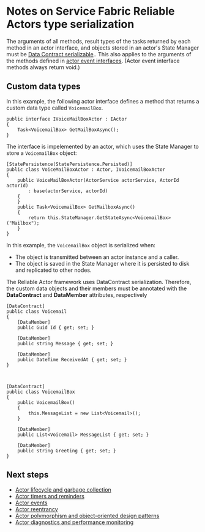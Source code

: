 <properties
    pageTitle="Reliable Actors notes on actor type serialization | Azure"
    description="Discusses basic requirements for defining serializable classes that can be used to define Service Fabric Reliable Actors states and interfaces"
    services="service-fabric"
    documentationcenter=".net"
    author="vturecek"
    manager="timlt"
    editor="" />
<tags
    ms.assetid="6e50e4dc-969a-4a1c-b36c-b292d964c7e3"
    ms.service="service-fabric"
    ms.devlang="dotnet"
    ms.topic="article"
    ms.tgt_pltfrm="NA"
    ms.workload="NA"
    ms.date="02/10/2017"
    wacn.date=""
    ms.author="vturecek" />

# Notes on Service Fabric Reliable Actors type serialization


The arguments of all methods, result types of the tasks returned by each method in an actor interface, and objects stored in an actor's State Manager must be [Data Contract serializable](https://msdn.microsoft.com/zh-cn/library/ms731923.aspx).. This also applies to the arguments of the methods defined in [actor event interfaces](/documentation/articles/service-fabric-reliable-actors-events/). (Actor event interface methods always return void.)

## Custom data types
In this example, the following actor interface defines a method that returns a custom data type called `VoicemailBox`.


	public interface IVoiceMailBoxActor : IActor
	{
	    Task<VoicemailBox> GetMailBoxAsync();
	}


The interface is impelemented by an actor, which uses the State Manager to store a `VoicemailBox` object:


	[StatePersistence(StatePersistence.Persisted)]
	public class VoiceMailBoxActor : Actor, IVoicemailBoxActor
	{
	    public VoiceMailBoxActor(ActorService actorService, ActorId actorId)
	        : base(actorService, actorId)
	    {
	    }
	    public Task<VoicemailBox> GetMailboxAsync()
	    {
	        return this.StateManager.GetStateAsync<VoicemailBox>("Mailbox");
	    }
	}



In this example, the `VoicemailBox` object is serialized when:
 - The object is transmitted between an actor instance and a caller.
 - The object is saved in the State Manager where it is persisted to disk and replicated to other nodes.
 
The Reliable Actor framework uses DataContract serialization. Therefore, the custom data objects and their members must be annotated with the **DataContract** and **DataMember** attributes, respectively


	[DataContract]
	public class Voicemail
	{
	    [DataMember]
	    public Guid Id { get; set; }

	    [DataMember]
	    public string Message { get; set; }

	    [DataMember]
	    public DateTime ReceivedAt { get; set; }
	}



	[DataContract]
	public class VoicemailBox
	{
	    public VoicemailBox()
	    {
	        this.MessageList = new List<Voicemail>();
	    }

	    [DataMember]
	    public List<Voicemail> MessageList { get; set; }

	    [DataMember]
	    public string Greeting { get; set; }
	}


## Next steps
 - [Actor lifecycle and garbage collection](/documentation/articles/service-fabric-reliable-actors-lifecycle/)
 - [Actor timers and reminders](/documentation/articles/service-fabric-reliable-actors-timers-reminders/)
 - [Actor events](/documentation/articles/service-fabric-reliable-actors-events/)
 - [Actor reentrancy](/documentation/articles/service-fabric-reliable-actors-reentrancy/)
 - [Actor polymorphism and object-oriented design patterns](/documentation/articles/service-fabric-reliable-actors-polymorphism/)
 - [Actor diagnostics and performance monitoring](/documentation/articles/service-fabric-reliable-actors-diagnostics/)